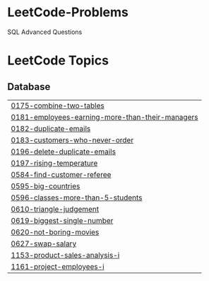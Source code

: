 # LeetCode-Problems
SQL Advanced Questions 

<!---LeetCode Topics Start-->
# LeetCode Topics
## Database
|  |
| ------- |
| [0175-combine-two-tables](https://github.com/pranatim19/LeetCode-Problems/tree/master/0175-combine-two-tables) |
| [0181-employees-earning-more-than-their-managers](https://github.com/pranatim19/LeetCode-Problems/tree/master/0181-employees-earning-more-than-their-managers) |
| [0182-duplicate-emails](https://github.com/pranatim19/LeetCode-Problems/tree/master/0182-duplicate-emails) |
| [0183-customers-who-never-order](https://github.com/pranatim19/LeetCode-Problems/tree/master/0183-customers-who-never-order) |
| [0196-delete-duplicate-emails](https://github.com/pranatim19/LeetCode-Problems/tree/master/0196-delete-duplicate-emails) |
| [0197-rising-temperature](https://github.com/pranatim19/LeetCode-Problems/tree/master/0197-rising-temperature) |
| [0584-find-customer-referee](https://github.com/pranatim19/LeetCode-Problems/tree/master/0584-find-customer-referee) |
| [0595-big-countries](https://github.com/pranatim19/LeetCode-Problems/tree/master/0595-big-countries) |
| [0596-classes-more-than-5-students](https://github.com/pranatim19/LeetCode-Problems/tree/master/0596-classes-more-than-5-students) |
| [0610-triangle-judgement](https://github.com/pranatim19/LeetCode-Problems/tree/master/0610-triangle-judgement) |
| [0619-biggest-single-number](https://github.com/pranatim19/LeetCode-Problems/tree/master/0619-biggest-single-number) |
| [0620-not-boring-movies](https://github.com/pranatim19/LeetCode-Problems/tree/master/0620-not-boring-movies) |
| [0627-swap-salary](https://github.com/pranatim19/LeetCode-Problems/tree/master/0627-swap-salary) |
| [1153-product-sales-analysis-i](https://github.com/pranatim19/LeetCode-Problems/tree/master/1153-product-sales-analysis-i) |
| [1161-project-employees-i](https://github.com/pranatim19/LeetCode-Problems/tree/master/1161-project-employees-i) |
<!---LeetCode Topics End-->